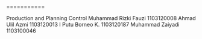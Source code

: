 
===========

Production and Planning Control
Muhammad Rizki Fauzi 1103120008
Ahmad Ulil Azmi 1103120013
I Putu Borneo K. 1103120187
Muhammad Zaiyadi 1103100046
